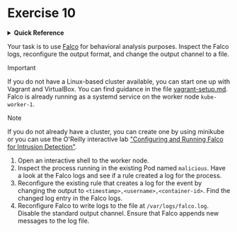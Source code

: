 # Exercise 10

<details>
<summary><b>Quick Reference</b></summary>
<p>

* Namespace: `default`<br>
* Documentation: [Falco](https://falco.org/docs/)

</p>
</details>

Your task is to use [Falco](https://falco.org/docs) for behavioral analysis purposes. Inspect the Falco logs, reconfigure the output format, and change the output channel to a file.

> [!IMPORTANT]
> If you do not have a Linux-based cluster available, you can start one up with Vagrant and VirtualBox. You can find guidance in the file [vagrant-setup.md](../common/vagrant-setup.md). Falco is already running as a systemd service on the worker node `kube-worker-1`.

> [!NOTE]
> If you do not already have a cluster, you can create one by using minikube or you can use the O'Reilly interactive lab ["Configuring and Running Falco for Intrusion Detection"](https://learning.oreilly.com/scenarios/configuring-and-running/9781098150006/).

1. Open an interactive shell to the worker node.
2. Inspect the process running in the existing Pod named `malicious`. Have a look at the Falco logs and see if a rule created a log for the process.
3. Reconfigure the existing rule that creates a log for the event by changing the output to `<timestamp>,<username>,<container-id>`. Find the changed log entry in the Falco logs.
4. Reconfigure Falco to write logs to the file at `/var/logs/falco.log`. Disable the standard output channel. Ensure that Falco appends new messages to the log file.
